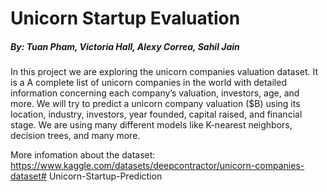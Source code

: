 # Unicorn Startup Evaluation 
##### By: Tuan Pham, Victoria Hall, Alexy Correa, Sahil Jain

In this project we are exploring the unicorn companies valuation dataset. It is a A complete list of unicorn  companies in the world with detailed information concerning each
company’s valuation, investors, age, and more. We will try to predict a unicorn company valuation ($B) using its location, industry, investors, year founded, capital raised, and financial stage. We are using many different models like K-nearest neighbors, decision trees, and many more.

More infomation about the dataset:
https://www.kaggle.com/datasets/deepcontractor/unicorn-companies-dataset# Unicorn-Startup-Prediction
